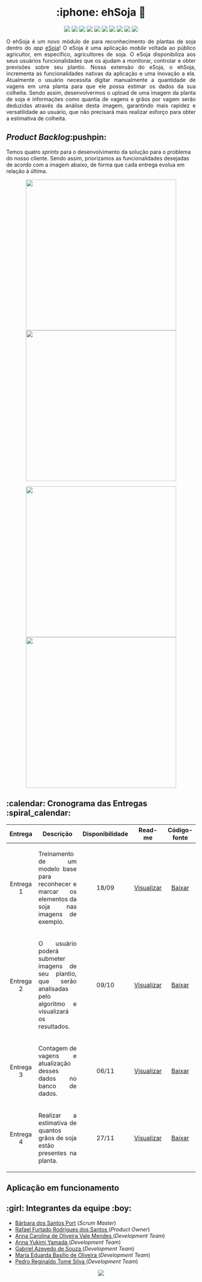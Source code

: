 <h1 align="center">:iphone: ehSoja 🌱</h1>

<p align="center">
    <img src="https://img.shields.io/badge/TensorFlow-FF6F00?style=for-the-badge&logo=tensorflow&logoColor=white"/>
    <img src="https://img.shields.io/badge/Keras-%23D00000.svg?style=for-the-badge&logo=Keras&logoColor=white"/>
    <img src="https://img.shields.io/badge/React_Native-20232A?style=for-the-badge&logo=react&logoColor=61DAFB"/>
    <img src="https://img.shields.io/badge/TypeScript-007ACC?style=for-the-badge&logo=typescript&logoColor=white"/>
    <img src="https://img.shields.io/badge/Python-3776AB?style=for-the-badge&logo=python&logoColor=white"/>
    <img src="https://img.shields.io/badge/Flask-000000?style=for-the-badge&logo=flask&logoColor=white"/>
    <img src="https://img.shields.io/badge/Node.js-43853D?style=for-the-badge&logo=node.js&logoColor=white"/>
    <img src="https://img.shields.io/badge/nestjs-%23E0234E.svg?style=for-the-badge&logo=nestjs&logoColor=white"/>
    <img src="https://img.shields.io/badge/PostgreSQL-316192?style=for-the-badge&logo=postgresql&logoColor=white"/>
    <img src="https://img.shields.io/badge/Firebase-039BE5?style=for-the-badge&logo=Firebase&logoColor=white"/>
</p>

<p align="justify">
    O ehSoja é um novo módulo de para reconhecimento de plantas de soja dentro do <i>app</i> <a href="https://github.com/cluster-8/esoja-mobile">eSoja</a>! O eSoja é uma aplicação <i>mobile</i> voltada ao público agricultor, em específico, agricultores de soja. O eSoja disponibiliza aos seus usuários funcionalidades que os ajudam a monitorar, controlar e obter previsões sobre seu plantio. Nossa extensão do eSoja, o ehSoja, incrementa as funcionalidades nativas da aplicação e uma inovação a ela. Atualmente o usuário necessita digitar manualmente a quantidade de vagens em uma planta para que ele possa estimar os dados da sua colheita. Sendo assim, desenvolvermos o upload de uma imagem da planta de soja e informações como quantia de vagens e grãos por vagem serão deduzidas através da análise desta imagem, garantindo mais rapidez e versatilidade ao usuário, que não precisará mais realizar esforço para obter a estimativa de colheita.
</p>

<h2><i>Product Backlog</i>:pushpin:</h2>
<p>Temos quatro <i>sprints</i> para o desenvolvimento da solução para o problema do nosso cliente. Sendo assim, priorizamos as funcionalidades desejadas de acordo com a imagem abaixo, de forma que cada entrega evolua em relação à última.</p>
<p align="center">
    <img src="https://github.com/barbaraport/softtelie-ehsoja/blob/main/docs/Backlog/Backlog_Sprint1.png" width="400px">
    <img src="https://github.com/barbaraport/softtelie-ehsoja/blob/main/docs/Backlog/Backlog_Sprint2.png" width="400px">
</p>
<p align="center">
    <img src="https://github.com/barbaraport/softtelie-ehsoja/blob/main/docs/Backlog/Backlog_Sprint3.png" width="400px">
    <img src="https://github.com/barbaraport/softtelie-ehsoja/blob/main/docs/Backlog/Backlog_Sprint4.png" width="400px">
</p>

<h2>:calendar: Cronograma das Entregas :spiral_calendar:</h2>
<table>
    <thead>
        <th width=100px>Entrega</th>
        <th width=450px>Descrição</th>
        <th width=70px>Disponibilidade</th>
        <th width=45px>Read-me</th>
        <th width=65px>Código-fonte</th>
    </thead>
    <tr>
        <td><p align="center">Entrega 1</p></td>
        <td><p align="justify">Treinamento de um modelo base para reconhecer e marcar os elementos da soja nas imagens de exemplo.</p></td>
        <td><p align="center">18/09</p></td>
        <td><p align="center"><a href="https://github.com/barbaraport/softtelie-ehsoja/blob/main/docs/Readmes/sprint_1.md">Visualizar</a></p></td>
        <td><p align="center"><a href="">Baixar</a></p></td>
    </tr>
    <tr>
        <td><p align="center">Entrega 2</p></td>
        <td><p align="justify">O usuário poderá submeter imagens de seu plantio, que serão analisadas pelo algoritmo e visualizará os resultados.</p></td>
        <td><p align="center">09/10</p></td>
        <td><p align="center"><a href="https://github.com/barbaraport/softtelie-ehsoja/tree/main/docs/Readmes/sprint_2.md">Visualizar</a></p></td>
        <td><p align="center"><a href="#">Baixar</a></p></td>
    </tr>
    <tr>
        <td><p align="center">Entrega 3</p></td>
        <td><p align="justify">Contagem de vagens e atualização desses dados no banco de dados.</p></td>
        <td><p align="center">06/11</p></td>
        <td><p align="center"><a href="https://github.com/barbaraport/softtelie-ehsoja/tree/main/docs/Readmes/sprint_3.md">Visualizar</a></p></td>
        <td><p align="center"><a href="#">Baixar</a></p></td>
    </tr>
    <tr>
        <td><p align="center">Entrega 4</p></td>
        <td><p align="justify">Realizar a estimativa de quantos grãos de soja estão presentes na planta.</p></td>
        <td><p align="center">27/11</p></td>
        <td><p align="center"><a href="https://github.com/barbaraport/softtelie-ehsoja/tree/main/docs/Readmes/sprint_4.md">Visualizar</a></p></td>
        <td><p align="center"><a href="#">Baixar</a></p></td>
    </tr>
</table>

<h2>Aplicação em funcionamento</h2>

<h2>:girl: Integrantes da equipe :boy:</h2>
<ul>
    <li><a href="https://www.linkedin.com/in/b%C3%A1rbara-port-402158198/">Bárbara dos Santos Port</a> (<i>Scrum Master</i>)</li>
    <li><a href="https://www.linkedin.com/in/rafael-furtado-613a9712a/">Rafael Furtado Rodrigues dos Santos </a>(<i>Product Owner</i>)</li>
        <li><a href="https://www.linkedin.com/in/anna-carolina-de-oliveira-vale-mendes-372411b3">Anna Carolina de Oliveira Vale Mendes </a>(<i>Development Team</i>)</li>
    <li><a href="https://www.linkedin.com/in/anna-yukimi-yamada-6ba23b149/">Anna Yukimi Yamada </a>(<i>Development Team</i>)</li>
    <li><a href="https://www.linkedin.com/in/gabrielsouzati/">Gabriel Azevedo de Souza </a>(<i>Development Team</i>)</li>
    <li><a href="https://www.linkedin.com/in/mariaeduarda-oliveira/">Maria Eduarda Basílio de Oliveira </a>(<i>Development Team</i>)</li>
    <li><a href="https://www.linkedin.com/in/pedro-silva-18720b236/">Pedro Reginaldo Tomé Silva </a>(<i>Development Team</i>)</li>
</ul>
        
<p align="center">
    <img src="http://ForTheBadge.com/images/badges/built-with-love.svg"/>
</p>
